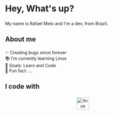 <h1 align="left">Hey, What's up?</h1>

###

<p align="left">My name is Rafael Melo and I'm a dev, from Brazil.</p>

###

<h2 align="left">About me</h2>

###

<p align="left">✨ Creating bugs since forever<br>📚 I'm currently learning Linux<br>🎯 Goals: Learn and Code<br>🎲 Fun fact: ...</p>

###

<h2 align="left">I code with</h2>

###

<div align="center"> 
  <img width="12" />
  <img src="https://cdn.jsdelivr.net/gh/devicons/devicon/icons/linux/linux-original.svg" height="40" alt="linux logo"  />
  <img width="12" />
</div>

###
